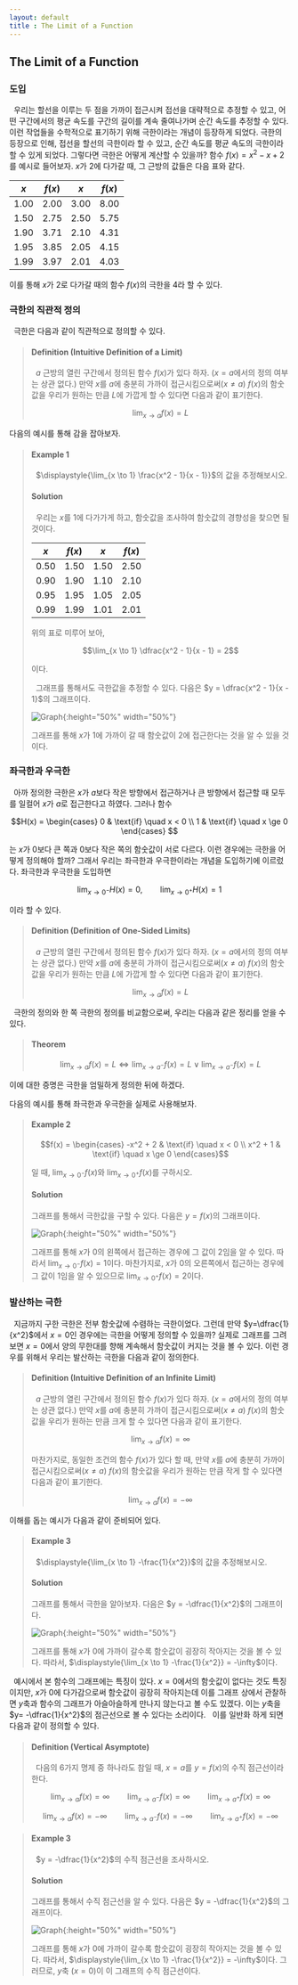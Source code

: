 ```yaml
---
layout: default
title : The Limit of a Function
---
```


## The Limit of a Function

### 도입

  우리는 할선을 이루는 두 점을 가까이 접근시켜 접선을 대략적으로 추정할 수 있고, 어떤 구간에서의 평균 속도를 구간의 길이를 계속 줄여나가며 순간 속도를 추정할 수 있다. 이런 작업들을 수학적으로 표기하기 위해 극한이라는 개념이 등장하게 되었다. 극한의 등장으로 인해, 접선을 할선의 극한이라 할 수 있고, 순간 속도를 평균 속도의 극한이라 할 수 있게 되었다. 그렇다면 극한은 어떻게 계산할 수 있을까? 함수 $f(x) = x^2 - x + 2$를 예시로 들어보자. $x$가 $2$에 다가갈 때, 그 근방의 값들은 다음 표와 같다.

$x$ |$f(x)$ |$x$  |$f(x)$
----|-------|-----|------
1.00|2.00   |3.00 |8.00 
1.50|2.75   |2.50 |5.75
1.90|3.71   |2.10 |4.31
1.95|3.85   |2.05 |4.15
1.99|3.97   |2.01 |4.03

이를 통해 $x$가 $2$로 다가갈 때의 함수 $f(x)$의 극한을 $4$라 할 수 있다.

### 극한의 직관적 정의

  극한은 다음과 같이 직관적으로 정의할 수 있다.

>#### Definition (Intuitive Definition of a Limit)
> 
>  $a$ 근방의 열린 구간에서 정의된 함수 $f(x)$가 있다 하자. ($x = a$에서의 정의 여부는 상관 없다.) 만약 $x$를 $a$에 충분히 가까이 접근시킴으로써($x \ne a$) $f(x)$의 함숫값을 우리가 원하는 만큼 $L$에 가깝게 할 수 있다면 다음과 같이 표기한다.
>
>$$\lim_{x \to a} f(x) = L$$

다음의 예시를 통해 감을 잡아보자.

>#### Example 1
>
>  $\displaystyle{\lim_{x \to 1} \frac{x^2 - 1}{x - 1}}$의 값을 추정해보시오.
>
>#### Solution
>
>  우리는 $x$를 $1$에 다가가게 하고, 함숫값을 조사하여 함숫값의 경향성을 찾으면 될 것이다.
>
>$x$ |$f(x)$ |$x$  |$f(x)$
>----|-------|-----|------
>0.50|1.50   |1.50 |2.50 
>0.90|1.90   |1.10 |2.10
>0.95|1.95   |1.05 |2.05
>0.99|1.99   |1.01 |2.01
>
>위의 표로 미루어 보아, 
>
>$$\lim_{x \to 1} \dfrac{x^2 - 1}{x - 1} = 2$$
>
>이다.
>
>  그래프를 통해서도 극한값을 추정할 수 있다. 다음은 $y = \dfrac{x^2 - 1}{x - 1}$의 그래프이다.
>
>![Graph](./assets/2_1.png){:height="50%" width="50%"}
>
>그래프를 통해 $x$가 $1$에 가까이 갈 때 함숫값이 $2$에 접근한다는 것을 알 수 있을 것이다.

### 좌극한과 우극한

  아까 정의한 극한은 $x$가 $a$보다 작은 방향에서 접근하거나 큰 방향에서 접근할 때 모두를 일컬어 $x$가 $a$로 접근한다고 하였다. 그러나 함수 

$$H(x) = \begin{cases} 
          0 & \text{if} \quad x < 0 \\
          1 & \text{if} \quad x \ge 0
          \end{cases}
$$

는 $x$가 $0$보다 큰 쪽과 $0$보다 작은 쪽의 함숫값이 서로 다르다. 이런 경우에는 극한을 어떻게 정의해야 할까? 그래서 우리는 좌극한과 우극한이라는 개념을 도입하기에 이르렀다. 좌극한과 우극한을 도입하면

$$\lim_{x \to 0^-} H(x) = 0, \qquad \lim_{x \to 0^+} H(x) = 1$$

이라 할 수 있다.

>#### Definition (Definition of One-Sided Limits)
> 
>  $a$ 근방의 열린 구간에서 정의된 함수 $f(x)$가 있다 하자. ($x = a$에서의 정의 여부는 상관 없다.) 만약 $x$를 $a$에 충분히 가까이 접근시킴으로써($x \ne a$) $f(x)$의 함숫값을 우리가 원하는 만큼 $L$에 가깝게 할 수 있다면 다음과 같이 표기한다.
>
>$$\lim_{x \to a} f(x) = L$$

  극한의 정의와 한 쪽 극한의 정의를 비교함으로써, 우리는 다음과 같은 정리를 얻을 수 있다.

>#### Theorem
>
>$$\lim_{x \to a} f(x) = L \Leftrightarrow \lim_{x \to a^-} f(x) = L \vee \lim_{x \to a^-} f(x) = L$$
>

이에 대한 증명은 극한을 엄밀하게 정의한 뒤에 하겠다.

다음의 예시를 통해 좌극한과 우극한을 실제로 사용해보자.

>#### Example 2
>
>$$f(x) = \begin{cases} 
>         -x^2 + 2 & \text{if} \quad x < 0 \\
>         x^2 + 1 & \text{if} \quad x \ge 0
>         \end{cases}$$
>
>일 때, $\displaystyle{\lim_{x \to 0^-} f(x)}$와 $\displaystyle{\lim_{x \to 0^+} f(x)}$를 구하시오.
>
>#### Solution
>
>  그래프를 통해서 극한값을 구할 수 있다. 다음은 $y = f(x)$의 그래프이다.
>
>![Graph](./assets/2_2.png){:height="50%" width="50%"}
>
>그래프를 통해 $x$가 $0$의 왼쪽에서 접근하는 경우에 그 값이 $2$임을 알 수 있다. 따라서 $\displaystyle{\lim_{x \to 0^-} f(x)} = 1$이다. 마찬가지로, $x$가 $0$의 오른쪽에서 접근하는 경우에 그 값이 $1$임을 알 수 있으므로 $\displaystyle{\lim_{x \to 0^+} f(x)}= 2$이다.

### 발산하는 극한

  지금까지 구한 극한은 전부 함숫값에 수렴하는 극한이었다. 그런데 만약 $y=\dfrac{1}{x^2}$에서 $x = 0$인 경우에는 극한을 어떻게 정의할 수 있을까? 실제로 그래프를 그려보면 $x = 0$에서 양의 무한대를 향해 계속해서 함숫값이 커지는 것을 볼 수 있다. 이런 경우를 위해서 우리는 발산하는 극한을 다음과 같이 정의한다.

>#### Definition (Intuitive Definition of an Infinite Limit)
> 
>  $a$ 근방의 열린 구간에서 정의된 함수 $f(x)$가 있다 하자. ($x = a$에서의 정의 여부는 상관 없다.) 만약 $x$를 $a$에 충분히 가까이 접근시킴으로써($x \ne a$) $f(x)$의 함숫값을 우리가 원하는 만큼 크게 할 수 있다면 다음과 같이 표기한다.
>
>$$\lim_{x \to a} f(x) = \infty$$
>
>  마찬가지로, 동일한 조건의 함수 $f(x)$가 있다 할 때, 만약 $x$를 $a$에 충분히 가까이 접근시킴으로써($x \ne a$) $f(x)$의 함숫값을 우리가 원하는 만큼 작게 할 수 있다면 다음과 같이 표기한다.
>
>$$\lim_{x \to a} f(x) = -\infty$$

이해를 돕는 예시가 다음과 같이 준비되어 있다.

>#### Example 3
>
>  $\displaystyle{\lim_{x \to 1} -\frac{1}{x^2}}$의 값을 추정해보시오.
>
>#### Solution
>
>  그래프를 통해서 극한을 알아보자. 다음은 $y = -\dfrac{1}{x^2}$의 그래프이다.
>
>![Graph](./assets/2_3.png){:height="50%" width="50%"}
>
>그래프를 통해 $x$가 $0$에 가까이 갈수록 함숫값이 굉장히 작아지는 것을 볼 수 있다. 따라서, $\displaystyle{\lim_{x \to 1} -\frac{1}{x^2}} = -\infty$이다.

  예시에서 본 함수의 그래프에는 특징이 있다. $x = 0$에서의 함숫값이 없다는 것도 특징이지만, $x$가 $0$에 다가감으로써 함숫값이 굉장히 작아지는데 이를 그래프 상에서 관찰하면 $y$축과 함수의 그래프가 아슬아슬하게 만나지 않는다고 볼 수도 있겠다. 이는 $y$축을 $y= -\dfrac{1}{x^2}$의 점근선으로 볼 수 있다는 소리이다.
  이를 일반화 하게 되면 다음과 같이 정의할 수 있다.

>#### Definition (Vertical Asymptote)
> 
>  다음의 6가지 명제 중 하나라도 참일 때, $x = a$를 $y = f(x)$의 수직 점근선이라 한다.
>
>$$\lim_{x \to a} f(x) = \infty \qquad \lim_{x \to a^-} f(x) = \infty \qquad \lim_{x \to a^+} f(x) = \infty$$
>
>$$\lim_{x \to a} f(x) = -\infty \qquad \lim_{x \to a^-} f(x) = -\infty \qquad \lim_{x \to a^+} f(x) = -\infty$$

>#### Example 3
>
>  $y = -\dfrac{1}{x^2}$의 수직 점근선을 조사하시오.
>
>#### Solution
>
>  그래프를 통해서 수직 점근선을 알 수 있다. 다음은 $y = -\dfrac{1}{x^2}$의 그래프이다.
>
>![Graph](./assets/2_3.png){:height="50%" width="50%"}
>
>그래프를 통해 $x$가 $0$에 가까이 갈수록 함숫값이 굉장히 작아지는 것을 볼 수 있다. 따라서, $\displaystyle{\lim_{x \to 1} -\frac{1}{x^2}} = -\infty$이다. 그러므로, $y$축 ($x = 0$)이 이 그래프의 수직 점근선이다.